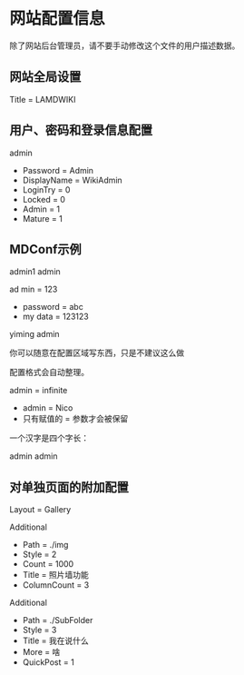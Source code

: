 # 网站配置信息

除了网站后台管理员，请不要手动修改这个文件的用户描述数据。

## 网站全局设置

<!-- Website -->

Title = LAMDWIKI

<!-- End of Website -->

## 用户、密码和登录信息配置

<!-- Users -->

admin
- Password = Admin
- DisplayName = WikiAdmin
- LoginTry = 0
- Locked = 0
- Admin = 1
- Mature = 1

<!-- End of Users -->



<!-- Groups -->

<!-- End of Groups -->

## MDConf示例

<!-- Demo of how to modify markdown conf -->

admin1 admin



ad min = 123
- password = abc
- my data = 123123



yiming admin



你可以随意在配置区域写东西，只是不建议这么做



配置格式会自动整理。



admin = infinite
- admin = Nico
- 只有赋值的 = 参数才会被保留

<!-- End of Demo of how to modify markdown conf -->

一个汉字是四个字长：

<!-- Dam -->

admin admin

<!-- End of Dam -->

## 对单独页面的附加配置

<!-- index.md -->

Layout = Gallery



Additional
- Path = ./img
- Style = 2
- Count = 1000
- Title = 照片墙功能
- ColumnCount = 3



Additional
- Path = ./SubFolder
- Style = 3
- Title = 我在说什么
- More = 啥
- QuickPost = 1

<!-- End of index.md -->

